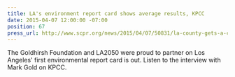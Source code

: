 ```yaml
---
title: LA's environment report card shows average results, KPCC
date: 2015-04-07 12:00:00 -07:00
position: 67
press_url: http://www.scpr.org/news/2015/04/07/50831/la-county-gets-a-c-on-the-environment/
---
```


The Goldhirsh Foundation and LA2050 were proud to partner on Los Angeles' first environmental report card is out. Listen to the interview with Mark Gold on KPCC.

